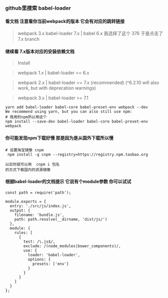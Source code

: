 ### github里搜索  babel-loader

#### 看文档 注意看你当前webpack的版本 它会有对应的跳转链接

> webpack 3.x babel-loader 7.x | babel 6.x 我选择了这个  376 于是点击了  7.x branch

#### 继续看 7.x版本对应的安装依赖文档

> Install

> webpack 1.x | babel-loader <= 6.x

> webpack 2.x | babel-loader >= 7.x (recommended) (^6.2.10 will also work, but with deprecation warnings)

> webpack 3.x | babel-loader >= 7.1

```
yarn add babel-loader babel-core babel-preset-env webpack --dev
We recommend using yarn, but you can also still use npm:
# 我用的npm所以用这个
npm install --save-dev babel-loader babel-core babel-preset-env webpack
```

#### 你可能发现npm下载好慢 那是因为是从国外下载所以慢 

```
# 设置淘宝镜像 cnpm
 npm install -g cnpm --registry=https://registry.npm.taobao.org

以后你就可以用  cnpm i 包名
的方式下载国内的资源镜像
```

#### 根据babel-loader的文档提示 它说有个module参数  你可以试试

```
const path = require('path');

module.exports = {
  entry: './src/js/index.js',
  output: {
    filename: 'bundle.js',
    path: path.resolve(__dirname, 'dist/js/')
  },
  module: {
    rules: [
      {
        test: /\.js$/,
        exclude: /(node_modules|bower_components)/,
        use: {
          loader: 'babel-loader',
          options: {
            presets: ['env']
          }
        }
      }
    ]
  }
};
```